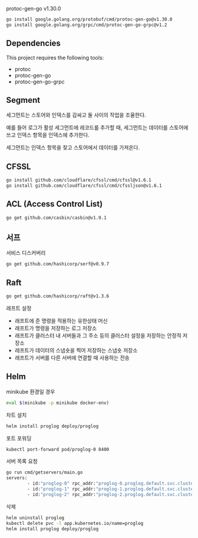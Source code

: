 protoc-gen-go
v1.30.0

```bash
go install google.golang.org/protobuf/cmd/protoc-gen-go@v1.30.0
go install google.golang.org/grpc/cmd/protoc-gen-go-grpc@v1.2
```

## Dependencies

This project requires the following tools:

- protoc
- protoc-gen-go
- protoc-gen-go-grpc


## Segment
세그먼트는 스토어와 인덱스를 감싸고 둘 사이의 작업을 조율한다.

예를 들어 로그가 활성 세그먼트에 레코드를 추가할 때, 세그먼트는 데이터를 스토어에 쓰고 인덱스 항목을 인덱스에 추가한다.

세그먼트는 인덱스 항목을 찾고 스토어에서 데이터를 가져온다.

## CFSSL
```bash
go install github.com/cloudflare/cfssl/cmd/cfssl@v1.6.1
go install github.com/cloudflare/cfssl/cmd/cfssljson@v1.6.1
```

## ACL (Access Control List)
```bash
go get github.com/casbin/casbin@v1.9.1
```

## 서프
서비스 디스커버리

```bash
go get github.com/hashicorp/serf@v0.9.7
```

## Raft
```bash
go get github.com/hashicorp/raft@v1.3.6
```

래프트 설정
- 래프트에 준 명령을 적용하는 유한상태 머신
- 래프트가 명령을 저장하는 로그 저장소
- 래프트가 클러스터 내 서버들과 그 주소 등의 클러스터 설정을 저장하는 안정적 저장소
- 레프트가 데이터의 스냅숏을 찍어 저장하는 스냅숏 저장소
- 래프트가 서버를 다른 서버에 연결할 때 사용하는 전송


## Helm

minikube 환경일 경우
```bash
eval $(minikube -p minikube docker-env)
```

차트 설치
```bash
helm install proglog deploy/proglog
```

포트 포워딩
```bash
kubectl port-forward pod/proglog-0 8400
```

서버 목록 요청
```bash
go run cmd/getservers/main.go
servers:
        - id:"proglog-0" rpc_addr:"proglog-0.proglog.default.svc.cluster.local:8400"
        - id:"proglog-1" rpc_addr:"proglog-1.proglog.default.svc.cluster.local:8400"
        - id:"proglog-2" rpc_addr:"proglog-2.proglog.default.svc.cluster.local:8400"
```


삭제
```bash
helm uninstall proglog
kubectl delete pvc -l app.kubernetes.io/name=proglog
helm install proglog deploy/proglog
```